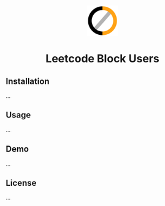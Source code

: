 <p align="center">
    <img src="src/images/icon.png" width="80"/>
</p>

<h1 align="center">Leetcode Block Users</h1>

## Installation
...

## Usage
...

## Demo
...

## License
...